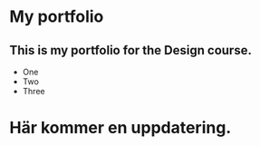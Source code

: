My portfolio
============

This is my portfolio for the Design course.
-------------------------------------------

- One
- Two
- Three

# Här kommer en uppdatering.